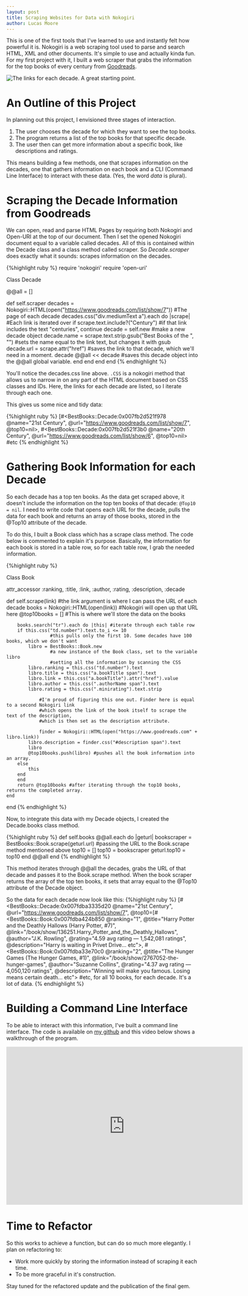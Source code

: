 ```yaml
---
layout: post
title: Scraping Websites for Data with Nokogiri
author: Lucas Moore
---
```


This is one of the first tools that I've learned to use and instantly felt how powerful it is. Nokogiri is a web scraping tool used to parse and search HTML, XML and other documents. It's simple to use and actually kinda fun. For my first project with it, I built a web scraper that grabs the information for the top books of every century from [Goodreads](https://www.goodreads.com/list/show/7).

![The links for each decade. A great starting point.](/assets/goodreads.png)

# An Outline of this Project

In planning out this project, I envisioned three stages of interaction. 

1.  The user chooses the decade for which they want to see the top books.
2.  The program returns a list of the top books for that specific decade.
3.  The user then can get more information about a specific book, like descriptions and ratings. 

This means building a few methods, one that scrapes information on the decades, one that gathers information on each book and a CLI (Command Line Interface) to interact with these data. (Yes, the word *data* is plural).

# Scraping the Decade Information from Goodreads

We can open, read and parse HTML Pages by requiring both Nokogiri and Open-URI at the top of our document. Then I set the opened Nokogiri document equal to a variable called decades. All of this is contained within the Decade class and a class method called scraper. So *Decade.scraper* does exactly what it sounds: scrapes information on the decades. 

{%highlight ruby %}
require 'nokogiri'
require 'open-uri'

Class Decade

@@all = []

def self.scraper
	decades = Nokogiri::HTML(open("https://www.goodreads.com/list/show/7")) #The page of each decade
	decades.css("div.mediumText a").each do |scrape| #Each link is iterated over
				if scrape.text.include?("Century") #if that link includes the text "centuries", continue
					decade = self.new #make a new decade object
					decade.name = scrape.text.strip.gsub("Best Books of the ", "") 
									#sets the name equal to the link text, but changes it with gsub
					decade.url = scrape.attr("href")
									#saves the link to that decade, which we'll need in a moment.
					decade
					@@all << decade #saves this decade object into the @@all global variable. 
				end
			end
	end
end
{% endhighlight %}

You'll notice the decades.css line above. <code>.CSS</code> is a nokogiri method that allows us to narrow in on any part of the HTML document based on CSS classes and IDs. Here, the links for each decade are listed, so I iterate through each one. 

This gives us some nice and tidy data: 

{%highlight ruby %}
[#<BestBooks::Decade:0x007fb2d521f978 @name="21st Century", @url="https://www.goodreads.com/list/show/7", @top10=nil>,
 #<BestBooks::Decade:0x007fb2d521f3b0 @name="20th Century", @url="https://www.goodreads.com/list/show/6", @top10=nil> 
 #etc
{% endhighlight %}

# Gathering Book Information for each Decade

So each decade has a top ten books. As the data get scraped above, it doesn't include the information on the top ten books of that decade: <code>@Top10 = nil</code>. I need to write code that opens each URL for the decade, pulls the data for each book and returns an array of those books, stored in the @Top10 attribute of the decade.

To do this, I built a Book class which has a scrape class method. The code below is commented to explain it's purpose.
Basically, the information for each book is stored in a table row, so for each table row, I grab the needed information.

{%highlight ruby %}

Class Book

attr_accessor :ranking, :title, :link, :author, :rating, :description, :decade

def self.scrape(link) #the link argument is where I can pass the URL of each decade
		books = Nokogiri::HTML(open(link)) #Nokogiri will open up that URL here
		@top10books = [] #This is where we'll store the data on the books

		books.search("tr").each do |this| #iterate through each table row
		if this.css("td.number").text.to_i <= 10 
					#this pulls only the first 10. Some decades have 100 books, which we don't want
			libro = BestBooks::Book.new
					#a new instance of the Book class, set to the variable libro
					#setting all the information by scanning the CSS
			libro.ranking = this.css("td.number").text
			libro.title = this.css("a.bookTitle span").text
			libro.link = this.css("a.bookTitle").attr("href").value
			libro.author = this.css(".authorName span").text
			libro.rating = this.css(".minirating").text.strip

				#I'm proud of figuring this one out. Finder here is equal to a second Nokogiri link
				#which opens the link of the book itself to scrape the text of the description,
				#which is then set as the description attribute.

				finder = Nokogiri::HTML(open("https://www.goodreads.com" + libro.link))
			libro.description = finder.css("#description span").text
			libro
			@top10books.push(libro) #pushes all the book information into an array.
		else
			this
		end
		end
		return @top10books #after iterating through the top10 books, returns the completed array.
	end
end
{% endhighlight %}

Now, to integrate this data with my Decade objects, I created the Decade.books class method. 

{%highlight ruby %}
	def self.books
		@@all.each do |geturl|
			bookscraper = BestBooks::Book.scrape(geturl.url) #passing the URL to the Book.scrape method mentioned above
			top10 = []
			top10 = bookscraper
			geturl.top10 = top10
		end
		@@all
	end
{% endhighlight %}

This method iterates through @@all the decades, grabs the URL of that decade and passes it to the Book.scrape method.
When the book scraper returns the array of the top ten books, it sets that array equal to the @Top10 attribute of the Decade object. 

So the data for each decade now look like this: 
{%highlight ruby %}
[#<BestBooks::Decade:0x007fdba3335d20 @name="21st Century", @url="https://www.goodreads.com/list/show/7", 
@top10=[#<BestBooks::Book:0x007fdba424b850 
@ranking="1", 
@title="Harry Potter and the Deathly Hallows (Harry Potter, #7)", 
@link="/book/show/136251.Harry_Potter_and_the_Deathly_Hallows", 
@author="J.K. Rowling", 
@rating="4.59 avg rating — 1,542,081 ratings", 
@description="Harry is waiting in Privet Drive... etc">, 
#<BestBooks::Book:0x007fdba33e70c0 
@ranking="2", 
@title="The Hunger Games (The Hunger Games, #1)", 
@link="/book/show/2767052-the-hunger-games", 
@author="Suzanne Collins", 
@rating="4.37 avg rating — 4,050,120 ratings", 
@description="Winning will make you famous. Losing means certain death... etc">
 #etc, for all 10 books, for each decade. It's a lot of data. 
{% endhighlight %}

# Building a Command Line Interface

To be able to interact with this information, I've built a command line interface. The code is available on [my github](https://github.com/TheLucasMoore/best-books-of-the-century) and this video below shows a walkthrough of the program. 

<iframe width="620" height="415" src="https://www.youtube.com/embed/uasxpR7s4zE" frameborder="0" allowfullscreen></iframe>


# Time to Refactor

So this works to achieve a function, but can do so much more elegantly. I plan on refactoring to:

- Work more quickly by storing the information instead of scraping it each time. 
- To be more graceful in it's construction.

Stay tuned for the refactored update and the publication of the final gem. 
